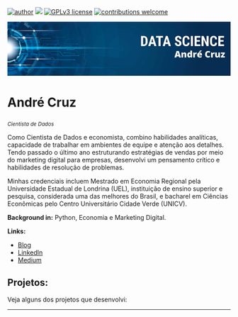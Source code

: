 [![author](https://img.shields.io/badge/author-carlosfab-red.svg)](https://www.linkedin.com/in/carlosfab) [![](https://img.shields.io/badge/python-3.7+-blue.svg)](https://www.python.org/downloads/release/python-365/) [![GPLv3 license](https://img.shields.io/badge/License-GPLv3-blue.svg)](http://perso.crans.org/besson/LICENSE.html) [![contributions welcome](https://img.shields.io/badge/contributions-welcome-brightgreen.svg?style=flat)](https://github.com/carlosfab/data_science/issues)

<p align="center">
  <img src="https://github.com/andredscruz/Novos-Projetos/blob/main/Andr%C3%A9%20Cruz.png" >
</p>

# André Cruz
<sub>*Cientista de Dados*</sub>

Como Cientista de Dados e economista, combino habilidades analíticas, capacidade de trabalhar em ambientes de equipe e atenção aos detalhes. Tendo passado o último ano estruturando estratégias de vendas por meio do marketing digital para empresas, desenvolvi um pensamento crítico e habilidades de resolução de problemas.

Minhas credenciais incluem Mestrado em Economia Regional pela Universidade Estadual de Londrina (UEL), instituição de ensino superior e pesquisa, considerada uma das melhores do Brasil, e bacharel em Ciências Econômicas pelo Centro Universitário Cidade Verde (UNICV).

**Background in:** Python, Economia e Marketing Digital.

**Links:**
* [Blog]()
* [LinkedIn](https://www.linkedin.com/in/andre-cruz-086910142/)
* [Medium]()


## Projetos:
Veja alguns dos projetos que desenvolvi:



---




